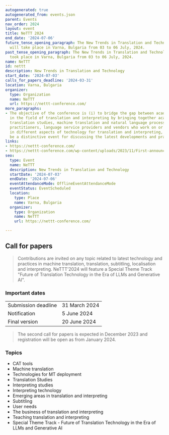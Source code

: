 ```yaml
---
autogenerated: true
autogenerated_from: events.json
parent: Events
nav_order: 2024
layout: event
title: NeTTT 2024
end_date: '2024-07-06'
future_tense_opening_paragraph: The New Trends in Translation and Technology (<strong>NeTTT</strong>)
  will take place in Varna, Bulgaria from 03 to 06 July, 2024.
past_tense_opening_paragraph: The New Trends in Translation and Technology (<strong>NeTTT</strong>)
  took place in Varna, Bulgaria from 03 to 06 July, 2024.
name: NeTTT
id: nettt
description: New Trends in Translation and Technology
start_date: '2024-07-03'
calls_for_papers_deadline: '2024-03-31'
location: Varna, Bulgaria
organizer:
  type: Organization
  name: NeTTT
  url: https://nettt-conference.com/
more_paragraphs:
- The objective of the conference is (i) to bridge the gap between academia and industry
  in the field of translation and interpreting by bringing together academics in linguistics,
  translation studies, machine translation and natural language processing, developers,
  practitioners, language service providers and vendors who work on or are interested
  in different aspects of technology for translation and interpreting, and (ii) to
  be a distinctive event for discussing the latest developments and practices.
links:
- https://nettt-conference.com/
- https://nettt-conference.com/wp-content/uploads/2023/11/First-announcement-NETTT2024.pdf
seo:
  type: Event
  name: NeTTT
  description: New Trends in Translation and Technology
  startDate: '2024-07-03'
  endDate: '2024-07-06'
  eventAttendanceMode: OfflineEventAttendanceMode
  eventStatus: EventScheduled
  location:
    type: Place
    name: Varna, Bulgaria
  organizer:
    type: Organization
    name: NeTTT
    url: https://nettt-conference.com/

---
```

## Call for papers

> Contributions are invited on any topic related to latest technology and practices in machine translation, translation, subtitling, localisation and interpreting.
> NeTTT’2024 will feature a Special Theme Track "Future of Translation Technology in the Era of LLMs and Generative AI".

### Important dates

|     |     |
| --- | --- |
| Submission deadline | 31 March 2024 |
| Notification | 5 June 2024 |
| Final version | 20 June 2024 |

> The second call for papers is expected in December 2023 and registration will be open as from January 2024. 

### Topics

- CAT tools
- Machine translation
- Technologies for MT deployment
- Translation Studies
- Interpreting studies
- Interpreting technology
- Emerging areas in translation and interpreting
- Subtitling
- User needs
- The business of translation and interpreting
- Teaching translation and interpreting
- Special Theme Track - Future of Translation Technology in the Era of LLMs and Generative AI
